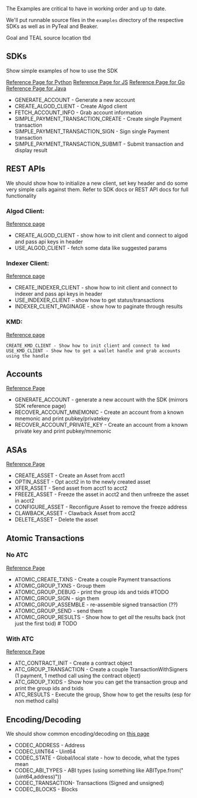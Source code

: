 The Examples are critical to have in working order and up to date.

We'll put runnable source files in the `examples` directory of the respective SDKs as well as in PyTeal and Beaker.

Goal and TEAL source location tbd
## SDKs

Show simple examples of how to use the SDK 

[Reference Page for Python](./docs/sdks/python/index.md) 
[Reference Page for JS](./docs/sdks/javascript/index.md) 
[Reference Page for Go](./docs/sdks/go/index.md) 
[Reference Page for Java](./docs/sdks/java/index.md) 


* GENERATE_ACCOUNT - Generate a new account
* CREATE_ALGOD_CLIENT - Create Algod client
* FETCH_ACCOUNT_INFO - Grab account information
* SIMPLE_PAYMENT_TRANSACTION_CREATE - Create single Payment transaction
* SIMPLE_PAYMENT_TRANSACTION_SIGN - Sign single Payment transaction
* SIMPLE_PAYMENT_TRANSACTION_SUBMIT - Submit transaction and display result


## REST APIs

We should show how to initialize a new client, set key header and do some very
simple calls against them. Refer to SDK docs or REST API docs for full functionality 

### Algod Client:
    
[Reference page](./docs/get-details/algod/v2.md)

* CREATE_ALGOD_CLIENT - show how to init client and connect to algod and pass api keys in header
* USE_ALGOD_CLIENT - fetch some data like suggested params

### Indexer Client:

[Reference page](./docs/get-details/indexer.md)

* CREATE_INDEXER_CLIENT - show how to init client and connect to indexer and pass api keys in header
* USE_INDEXER_CLIENT - show how to get status/transactions 
* INDEXER_CLIENT_PAGINAGE - show how to paginate through results

### KMD:

[Reference page](./docs/get-details/kmd.md)

    CREATE_KMD_CLIENT - Show how to init client and connect to kmd
    USE_KMD_CLIENT - Show how to get a wallet handle and grab accounts using the handle


## Accounts

[Reference Page](./docs/get-details/accounts/create.md)

* GENERATE_ACCOUNT - generate a new account with the SDK (mirrors SDK reference page)
* RECOVER_ACCOUNT_MNEMONIC - Create an account from a known mnemonic and print pubkey/privatekey
* RECOVER_ACCOUNT_PRIVATE_KEY - Create an account from a known private key and print pubkey/mnemonic

## ASAs

[Reference Page](./docs/get-details/asa.md)

* CREATE_ASSET - Create an Asset from acct1 
* OPTIN_ASSET - Opt acct2 in to the newly created asset
* XFER_ASSET - Send asset from acct1 to acct2 
* FREEZE_ASSET - Freeze the asset in acct2 and then unfreeze the asset in acct2 
* CONFIGURE_ASSET - Reconfigure Asset to remove the freeze address 
* CLAWBACK_ASSET - Clawback Asset from acct2
* DELETE_ASSET - Delete the asset


## Atomic Transactions

### No ATC

[Reference Page](./docs/get-details/atomic-transfers.md)

* ATOMIC_CREATE_TXNS - Create a couple Payment transactions
* ATOMIC_GROUP_TXNS - Group them
* ATOMIC_GROUP_DEBUG - print the group ids and txids #TODO
* ATOMIC_GROUP_SIGN - sign them
* ATOMIC_GROUP_ASSEMBLE - re-assemble signed transaction (??) 
* ATOMIC_GROUP_SEND - send them
* ATOMIC_GROUP_RESULTS - Show how to get _all_ the results back (not just the first txid) # TODO


### With ATC

[Reference Page](./docs/get-details/atc.md)

* ATC_CONTRACT_INIT - Create a contract object
* ATC_GROUP_TRANSACTION - Create a couple TransactionWithSigners (1 payment, 1 method call using the contract object)
* ATC_GROUP_TXIDS - Show how you can get the transaction group and print the group ids and txids
* ATC_RESULTS - Execute the group, Show how to get the results (esp for non method calls)

## Encoding/Decoding

We should show common encoding/decoding on [this page](./docs/get-details/encoding.md)

* CODEC_ADDRESS - Address
* CODEC_UINT64 - Uint64
* CODEC_STATE - Global/local state - how to decode, what the types mean 
* CODEC_ABI_TYPES - ABI types (using something like ABIType.from("(uint64,address)"))
* CODEC_TRANSACTION- Transactions (Signed and unsigned)
* CODEC_BLOCKS - Blocks

## 
